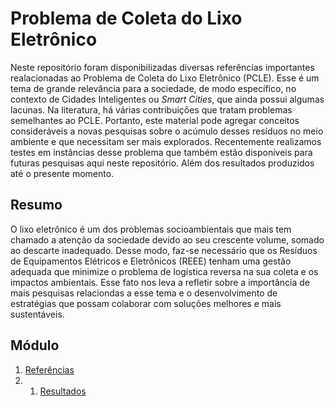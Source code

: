 # Problema de Coleta do Lixo Eletrônico

Neste repositório foram disponibilizadas diversas referências importantes realacionadas ao Problema de Coleta do Lixo Eletrônico (PCLE). Esse é um tema de grande relevância para a sociedade, de modo específico, no contexto de Cidades Inteligentes ou _Smart Cities_, que ainda possui algumas lacunas. Na literatura, há várias contribuições que tratam problemas semelhantes ao PCLE. Portanto, este material pode agregar conceitos consideráveis a novas pesquisas sobre o acúmulo desses resíduos no meio ambiente e que necessitam ser mais explorados. Recentemente realizamos testes em instâncias desse problema que também estão disponíveis para futuras pesquisas aqui neste repositório. Além dos resultados produzidos até o presente momento.


## Resumo

O lixo eletrônico é um dos problemas socioambientais que mais tem chamado a atenção da sociedade devido ao seu crescente volume, somado ao descarte inadequado. Desse modo, faz-se necessário que os Resíduos de Equipamentos Elétricos e Eletrônicos (REEE) tenham uma gestão adequada que minimize o problema de logística reversa na sua coleta e os impactos ambientais. Esse fato nos leva a refletir sobre a importância de mais pesquisas relaciondas a esse tema e o desenvolvimento de estratégias que possam colaborar com soluções melhores e mais sustentáveis. 


## Módulo
1. [Referências](Referências_PCLE.pdf)
2. 1. [Resultados](Resultados_PCLE.pdf)
